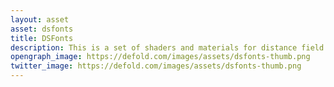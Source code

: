 ```yaml
---
layout: asset
asset: dsfonts
title: DSFonts
description: This is a set of shaders and materials for distance field fonts.
opengraph_image: https://defold.com/images/assets/dsfonts-thumb.png
twitter_image: https://defold.com/images/assets/dsfonts-thumb.png
---
```

